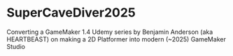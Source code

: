 # SuperCaveDiver2025
 Converting a GameMaker 1.4 Udemy series by Benjamin Anderson (aka HEARTBEAST) on making a 2D Platformer into modern (~2025) GameMaker Studio
